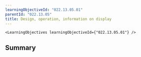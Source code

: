 ```yaml
---
learningObjectiveId: "022.13.05.01"
parentId: "022.13.05"
title: Design, operation, information on display
---
```


```tsx eval
<LearningObjectives learningObjectiveId={"022.13.05.01"} />
```

## Summary
